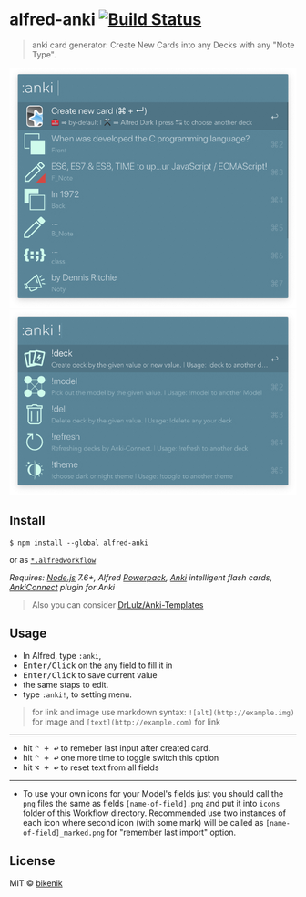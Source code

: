 # alfred-anki [![Build Status](https://travis-ci.org/bikenik/alfred-anki.svg?branch=master)](https://travis-ci.org/bikenik/alfred-anki)

> anki card generator: Create New Cards into any Decks with any "Note Type".

![main window](./readme/main-window.png)
![main window](./readme/settings-window.png)

## Install

```
$ npm install --global alfred-anki
```
or as [ `*.alfredworkflow`](https://github.com/bikenik/alfred-anki/releases)

*Requires: [Node.js](https://nodejs.org) 7.6+, Alfred [Powerpack](https://www.alfredapp.com/powerpack/), [Anki](https://apps.ankiweb.net) intelligent flash cards, [AnkiConnect](https://ankiweb.net/shared/info/2055492159) plugin for Anki*

>Also you can consider [DrLulz/Anki-Templates](https://github.com/DrLulz/Anki-Templates)


## Usage

- In Alfred, type `:anki`, 
- <kbd>Enter/Click</kbd> on the any field to fill it in 
- <kbd>Enter/Click</kbd> to save current value 
- the same staps to edit.
- type `:anki!`, to setting menu.

> for link and image use markdown syntax: `![alt](http://example.img)` for image and `[text](http://example.com)` for link
---
- hit <kbd>⌃ + ↩</kbd> to remeber last input after created card.
- hit <kbd>⌃ + ↩</kbd> one more time to toggle switch this option
- hit <kbd>⌥ + ↩</kbd> to reset text from all fields

---
- To use your own icons for your Model's fields just you should call the `png` files the same as fields `[name-of-field].png` and put it into `icons` folder of this Workflow directory. Recommended use two instances of each icon where second icon (with some mark) will be called as `[name-of-field]_marked.png` for "remember last import" option.

## License

MIT © [bikenik](http://bikenik.org)
